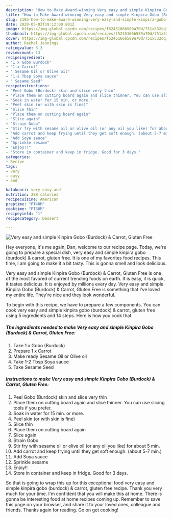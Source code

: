 ```yaml
---
description: "How to Make Award-winning Very easy and simple Kinpira Gobo (Burdock) &amp;amp; Carrot, Gluten Free"
title: "How to Make Award-winning Very easy and simple Kinpira Gobo (Burdock) &amp;amp; Carrot, Gluten Free"
slug: 2195-how-to-make-award-winning-very-easy-and-simple-kinpira-gobo-burdock-and-amp-carrot-gluten-free
date: 2020-05-03T19:12:00.801Z
image: https://img-global.cpcdn.com/recipes/f5245166b589a70d/751x532cq70/very-easy-and-simple-kinpira-gobo-burdock-carrot-gluten-free-recipe-main-photo.jpg
thumbnail: https://img-global.cpcdn.com/recipes/f5245166b589a70d/751x532cq70/very-easy-and-simple-kinpira-gobo-burdock-carrot-gluten-free-recipe-main-photo.jpg
cover: https://img-global.cpcdn.com/recipes/f5245166b589a70d/751x532cq70/very-easy-and-simple-kinpira-gobo-burdock-carrot-gluten-free-recipe-main-photo.jpg
author: Rachel Jennings
ratingvalue: 3.3
reviewcount: 13
recipeingredient:
- "1 x Gobo Burdock"
- "1 x Carrot"
- " Sesame Oil or Olive oil"
- "1-2 Tbsp Soya sauce"
- " Sesame Seed"
recipeinstructions:
- "Peel Gobo (Burdock) skin and slice very thin"
- "Place them on cutting board again and slice thinner. You can use slicing tools if you prefer."
- "Soak in water for 15 min. or more."
- "Peel skin (or with skin is fine)"
- "Slice thin"
- "Place them on cutting board again"
- "Slice again"
- "Strain Gobo"
- "Stir fry with sesame oil or olive oil (or any oil you like) for about 5 min."
- "Add carrot and keep frying until they get soft enough. (about 5-7 min.)"
- "Add Soya sauce"
- "Sprinkle sesame"
- "Enjoy!!"
- "Store in container and keep in fridge. Good for 3 days."
categories:
- Recipe
tags:
- very
- easy
- and

katakunci: very easy and 
nutrition: 288 calories
recipecuisine: American
preptime: "PT40M"
cooktime: "PT38M"
recipeyield: "1"
recipecategory: Dessert

---
```



![Very easy and simple Kinpira Gobo (Burdock) &amp; Carrot, Gluten Free](https://img-global.cpcdn.com/recipes/f5245166b589a70d/751x532cq70/very-easy-and-simple-kinpira-gobo-burdock-carrot-gluten-free-recipe-main-photo.jpg)

Hey everyone, it's me again, Dan, welcome to our recipe page. Today, we're going to prepare a special dish, very easy and simple kinpira gobo (burdock) &amp; carrot, gluten free. It is one of my favorites food recipes. This time, I am going to make it a bit tasty. This is gonna smell and look delicious.



Very easy and simple Kinpira Gobo (Burdock) &amp; Carrot, Gluten Free is one of the most favored of current trending foods on earth. It is easy, it is quick, it tastes delicious. It is enjoyed by millions every day. Very easy and simple Kinpira Gobo (Burdock) &amp; Carrot, Gluten Free is something that I've loved my entire life. They're nice and they look wonderful.


To begin with this recipe, we have to prepare a few components. You can cook very easy and simple kinpira gobo (burdock) &amp; carrot, gluten free using 5 ingredients and 14 steps. Here is how you cook that.

<!--inarticleads1-->

##### The ingredients needed to make Very easy and simple Kinpira Gobo (Burdock) &amp; Carrot, Gluten Free:

1. Take 1 x Gobo (Burdock)
1. Prepare 1 x Carrot
1. Make ready  Sesame Oil or Olive oil
1. Take 1-2 Tbsp Soya sauce
1. Take  Sesame Seed




<!--inarticleads2-->

##### Instructions to make Very easy and simple Kinpira Gobo (Burdock) &amp; Carrot, Gluten Free:

1. Peel Gobo (Burdock) skin and slice very thin
1. Place them on cutting board again and slice thinner. You can use slicing tools if you prefer.
1. Soak in water for 15 min. or more.
1. Peel skin (or with skin is fine)
1. Slice thin
1. Place them on cutting board again
1. Slice again
1. Strain Gobo
1. Stir fry with sesame oil or olive oil (or any oil you like) for about 5 min.
1. Add carrot and keep frying until they get soft enough. (about 5-7 min.)
1. Add Soya sauce
1. Sprinkle sesame
1. Enjoy!!
1. Store in container and keep in fridge. Good for 3 days.




So that is going to wrap this up for this exceptional food very easy and simple kinpira gobo (burdock) &amp; carrot, gluten free recipe. Thank you very much for your time. I'm confident that you will make this at home. There is gonna be interesting food at home recipes coming up. Remember to save this page on your browser, and share it to your loved ones, colleague and friends. Thanks again for reading. Go on get cooking!
